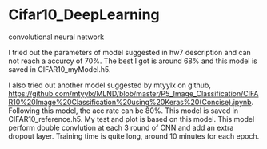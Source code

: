 # Cifar10_DeepLearning
convolutional neural network

I tried out the parameters of model suggested in hw7 description and can not reach a accurcy of 70%. The best I got is around 68% and this model is saved in CIFAR10_myModel.h5.

I also tried out another model suggested by mtyylx on github, https://github.com/mtyylx/MLND/blob/master/P5_Image_Classification/CIFAR10%20Image%20Classification%20using%20Keras%20(Concise).ipynb. Following this model, the acc rate can be 80%. This model is saved in CIFAR10_reference.h5. My test and plot is based on this model. 
This model perform double convlution at each 3 round of CNN and add an extra dropout layer. Training time is quite long, around 10 minutes for each epoch.


